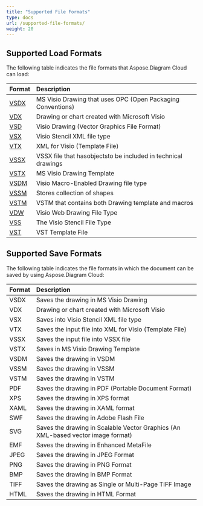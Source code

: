 ```yaml
---
title: "Supported File Formats"
type: docs
url: /supported-file-formats/
weight: 20
---
```


## **Supported Load Formats**
The following table indicates the file formats that Aspose.Diagram Cloud can load:

|**Format**|**Description**|
| :- | :- |
|[VSDX](https://wiki.fileformat.com/Image/VSDX/)|MS Visio Drawing that uses OPC (Open Packaging Conventions)|
|[VDX](https://wiki.fileformat.com/Image/VDX/)|Drawing or chart created with Microsoft Visio|
|[VSD](https://wiki.fileformat.com/Image/vsd/)|Visio Drawing (Vector Graphics File Format)|
|[VSX](https://wiki.fileformat.com/Image/VSX/)|Visio Stencil XML file type|
|[VTX](https://wiki.fileformat.com/Image/vtx/)|XML for Visio (Template File)|
|[VSSX](https://wiki.fileformat.com/Image/vssx/)|VSSX file that hasobjectsto be included in technical drawings|
|[VSTX](https://wiki.fileformat.com/Image/vstx/)|MS Visio Drawing Template|
|[VSDM](https://wiki.fileformat.com/Image/vsdm/)|Visio Macro-Enabled Drawing file type|
|[VSSM](https://wiki.fileformat.com/Image/vssm/)|Stores collection of shapes|
|[VSTM](https://wiki.fileformat.com/Image/vstm/)|VSTM that contains both Drawing template and macros|
|[VDW](https://wiki.fileformat.com/Web/vdw/)|Visio Web Drawing File Type|
|[VSS](https://wiki.fileformat.com/Image/vss/)|The Visio Stencil File Type|
|[VST](https://wiki.fileformat.com/Image/vst/)|VST Template File|
## **Supported Save Formats**
The following table indicates the file formats in which the document can be saved by using Aspose.Diagram Cloud:

|**Format**|**Description**|
| :- | :- |
|VSDX|Saves the drawing in MS Visio Drawing|
|VDX|Drawing or chart created with Microsoft Visio|
|VSX|Saves into Visio Stencil XML file type|
|VTX|Saves the input file into XML for Visio (Template File)|
|VSSX|Saves the input file into VSSX file|
|VSTX|Saves in MS Visio Drawing Template|
|VSDM|Saves the drawing in VSDM|
|VSSM|Saves the drawing in VSSM|
|VSTM|Saves the drawing in VSTM|
|PDF|Saves the drawing in PDF (Portable Document Format)|
|XPS|Saves the drawing in XPS format|
|XAML|Saves the drawing in XAML format|
|SWF|Saves the drawing in Adobe Flash File|
|SVG|Saves the drawing in Scalable Vector Graphics (An XML-based vector image format)|
|EMF|Saves the drawing in Enhanced MetaFile|
|JPEG|Saves the drawing in JPEG Format|
|PNG|Saves the drawing in PNG Format|
|BMP|Saves the drawing in BMP Format|
|TIFF|Saves the drawing as Single or Multi-Page TIFF Image|
|HTML|Saves the drawing in HTML Format|

